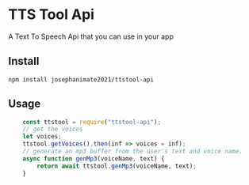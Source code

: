 # TTS Tool Api

A Text To Speech Api that you can use in your app

## Install

    npm install josephanimate2021/ttstool-api

## Usage

```js
    const ttstool = require("ttstool-api");
    // get the voices
    let voices;
    ttstool.getVoices().then(inf => voices = inf);
    // generate an mp3 buffer from the user's text and voice name.
    async function genMp3(voiceName, text) {
        return await ttstool.genMp3(voiceName, text);
    }
```

